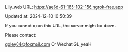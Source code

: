 Lily_web URL: https://ae6d-61-165-102-156.ngrok-free.app

Updated at: 2024-12-10 10:50:39

If you cannot open this URL, the server might be down.

Please contact: 

goley04@foxmail.com Or Wechat:GL_yeaH